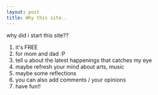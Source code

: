 ```yaml
---
layout: post
title: Why this site..
---
```


why did i start this site??

1. it's FREE
2. for mom and dad :P
3. tell u about the latest happenings that catches my eye
4. maybe refresh your mind about arts, music
5. maybe some reflections
6. you can also add comments / your opinions
7. have fun!!
